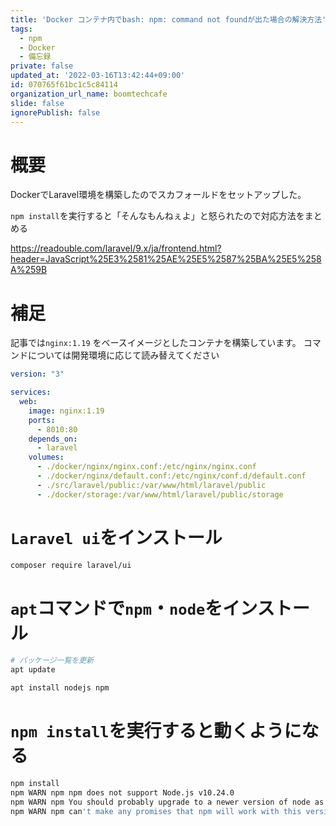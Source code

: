 ```yaml
---
title: 'Docker コンテナ内でbash: npm: command not foundが出た場合の解決方法'
tags:
  - npm
  - Docker
  - 備忘録
private: false
updated_at: '2022-03-16T13:42:44+09:00'
id: 070765f61bc1c5c84114
organization_url_name: boomtechcafe
slide: false
ignorePublish: false
---
```

# 概要

DockerでLaravel環境を構築したのでスカフォールドをセットアップした。

`npm install`を実行すると「そんなもんねぇよ」と怒られたので対応方法をまとめる

https://readouble.com/laravel/9.x/ja/frontend.html?header=JavaScript%25E3%2581%25AE%25E5%2587%25BA%25E5%258A%259B

# 補足

記事では`nginx:1.19` をベースイメージとしたコンテナを構築しています。
コマンドについては開発環境に応じて読み替えてください

```yml
version: "3"

services:
  web:
    image: nginx:1.19
    ports:
      - 8010:80
    depends_on:
      - laravel
    volumes:
      - ./docker/nginx/nginx.conf:/etc/nginx/nginx.conf
      - ./docker/nginx/default.conf:/etc/nginx/conf.d/default.conf
      - ./src/laravel/public:/var/www/html/laravel/public
      - ./docker/storage:/var/www/html/laravel/public/storage
```

# `Laravel ui`をインストール

```bash
composer require laravel/ui
```

# `apt`コマンドで`npm`・`node`をインストール

```bash
# パッケージ一覧を更新
apt update

apt install nodejs npm
```

# `npm install`を実行すると動くようになる

```bash
npm install 
npm WARN npm npm does not support Node.js v10.24.0
npm WARN npm You should probably upgrade to a newer version of node as we
npm WARN npm can't make any promises that npm will work with this version.
```
